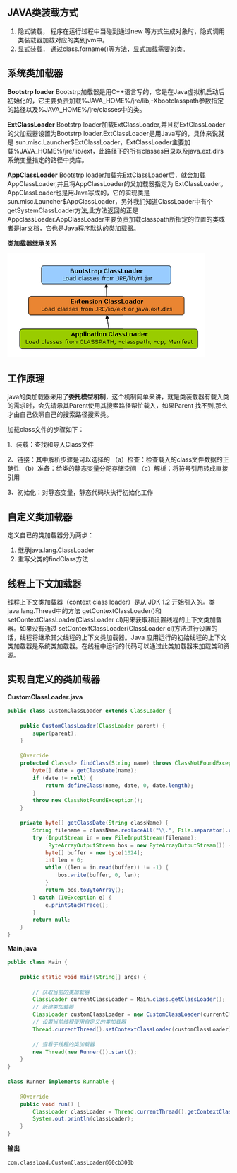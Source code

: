## JAVA类装载方式

1. 隐式装载， 程序在运行过程中当碰到通过new 等方式生成对象时，隐式调用类装载器加载对应的类到jvm中。 
2.  显式装载， 通过class.forname()等方法，显式加载需要的类。

## 系统类加载器

**Bootstrp loader** Bootstrp加载器是用C++语言写的，它是在Java虚拟机启动后初始化的，它主要负责加载%JAVA_HOME%/jre/lib,-Xbootclasspath参数指定的路径以及%JAVA_HOME%/jre/classes中的类。

**ExtClassLoader**  Bootstrp loader加载ExtClassLoader,并且将ExtClassLoader的父加载器设置为Bootstrp loader.ExtClassLoader是用Java写的，具体来说就是 sun.misc.Launcher$ExtClassLoader，ExtClassLoader主要加载%JAVA_HOME%/jre/lib/ext，此路径下的所有classes目录以及java.ext.dirs系统变量指定的路径中类库。

**AppClassLoader** Bootstrp loader加载完ExtClassLoader后，就会加载AppClassLoader,并且将AppClassLoader的父加载器指定为 ExtClassLoader。AppClassLoader也是用Java写成的，它的实现类是 sun.misc.Launcher$AppClassLoader，另外我们知道ClassLoader中有个getSystemClassLoader方法,此方法返回的正是AppclassLoader.AppClassLoader主要负责加载classpath所指定的位置的类或者是jar文档，它也是Java程序默认的类加载器。

**类加载器继承关系**

![类加载器继承关系](./images/001/001.png)

## 工作原理

java的类加载器采用了**委托模型机制**，这个机制简单来讲，就是类装载器有载入类的需求时，会先请示其Parent使用其搜索路径帮忙载入，如果Parent 找不到,那么才由自己依照自己的搜索路径搜索类。

加载class文件的步骤如下：

1、装载：查找和导入Class文件 

2、链接：其中解析步骤是可以选择的 （a）检查：检查载入的class文件数据的正确性 （b）准备：给类的静态变量分配存储空间 （c）解析：将符号引用转成直接引用 

3、初始化：对静态变量，静态代码块执行初始化工作

## 自定义类加载器

定义自已的类加载器分为两步：

1.  继承java.lang.ClassLoader
2.  重写父类的findClass方法

## 线程上下文加载器

线程上下文类加载器（context class loader）是从 JDK 1.2 开始引入的。类 java.lang.Thread中的方法 getContextClassLoader()和 setContextClassLoader(ClassLoader cl)用来获取和设置线程的上下文类加载器。如果没有通过 setContextClassLoader(ClassLoader cl)方法进行设置的话，线程将继承其父线程的上下文类加载器。Java 应用运行的初始线程的上下文类加载器是系统类加载器。在线程中运行的代码可以通过此类加载器来加载类和资源。



## 实现自定义的类加载器

**CustomClassLoader.java**

```java
public class CustomClassLoader extends ClassLoader {

    public CustomClassLoader(ClassLoader parent) {
        super(parent);
    }

    @Override
    protected Class<?> findClass(String name) throws ClassNotFoundException {
        byte[] date = getClassDate(name);
        if (date != null) {
            return defineClass(name, date, 0, date.length);
        }
        throw new ClassNotFoundException();
    }

    private byte[] getClassDate(String className) {
        String filename = className.replaceAll("\\.", File.separator).concat(".class");
        try (InputStream in = new FileInputStream(filename);
             ByteArrayOutputStream bos = new ByteArrayOutputStream()) {
            byte[] buffer = new byte[1024];
            int len = 0;
            while ((len = in.read(buffer)) != -1) {
                bos.write(buffer, 0, len);
            }
            return bos.toByteArray();
        } catch (IOException e) {
            e.printStackTrace();
        }
        return null;
    }
}
```

**Main.java**

```java
public class Main {

    public static void main(String[] args) {

        // 获取当前的类加载器
        ClassLoader currentClassLoader = Main.class.getClassLoader();
        // 新建类加载器
        ClassLoader customClassLoader = new CustomClassLoader(currentClassLoader);
        // 设置当前线程使用自定义的类加载器
        Thread.currentThread().setContextClassLoader(customClassLoader);

        // 查看子线程的类加载器
        new Thread(new Runner()).start();
    }
}

class Runner implements Runnable {

    @Override
    public void run() {
        ClassLoader classLoader = Thread.currentThread().getContextClassLoader();
        System.out.println(classLoader);
    }
}
```

**输出**

```
com.classload.CustomClassLoader@60cb300b
```

